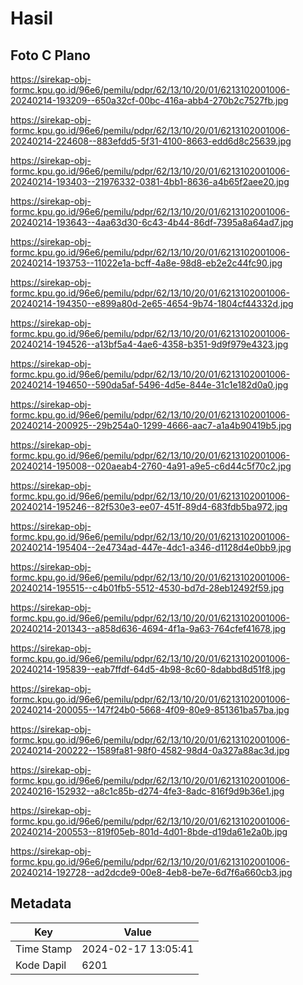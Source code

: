 # Hasil

## Foto C Plano

https://sirekap-obj-formc.kpu.go.id/96e6/pemilu/pdpr/62/13/10/20/01/6213102001006-20240214-193209--650a32cf-00bc-416a-abb4-270b2c7527fb.jpg

https://sirekap-obj-formc.kpu.go.id/96e6/pemilu/pdpr/62/13/10/20/01/6213102001006-20240214-224608--883efdd5-5f31-4100-8663-edd6d8c25639.jpg

https://sirekap-obj-formc.kpu.go.id/96e6/pemilu/pdpr/62/13/10/20/01/6213102001006-20240214-193403--21976332-0381-4bb1-8636-a4b65f2aee20.jpg

https://sirekap-obj-formc.kpu.go.id/96e6/pemilu/pdpr/62/13/10/20/01/6213102001006-20240214-193643--4aa63d30-6c43-4b44-86df-7395a8a64ad7.jpg

https://sirekap-obj-formc.kpu.go.id/96e6/pemilu/pdpr/62/13/10/20/01/6213102001006-20240214-193753--11022e1a-bcff-4a8e-98d8-eb2e2c44fc90.jpg

https://sirekap-obj-formc.kpu.go.id/96e6/pemilu/pdpr/62/13/10/20/01/6213102001006-20240214-194350--e899a80d-2e65-4654-9b74-1804cf44332d.jpg

https://sirekap-obj-formc.kpu.go.id/96e6/pemilu/pdpr/62/13/10/20/01/6213102001006-20240214-194526--a13bf5a4-4ae6-4358-b351-9d9f979e4323.jpg

https://sirekap-obj-formc.kpu.go.id/96e6/pemilu/pdpr/62/13/10/20/01/6213102001006-20240214-194650--590da5af-5496-4d5e-844e-31c1e182d0a0.jpg

https://sirekap-obj-formc.kpu.go.id/96e6/pemilu/pdpr/62/13/10/20/01/6213102001006-20240214-200925--29b254a0-1299-4666-aac7-a1a4b90419b5.jpg

https://sirekap-obj-formc.kpu.go.id/96e6/pemilu/pdpr/62/13/10/20/01/6213102001006-20240214-195008--020aeab4-2760-4a91-a9e5-c6d44c5f70c2.jpg

https://sirekap-obj-formc.kpu.go.id/96e6/pemilu/pdpr/62/13/10/20/01/6213102001006-20240214-195246--82f530e3-ee07-451f-89d4-683fdb5ba972.jpg

https://sirekap-obj-formc.kpu.go.id/96e6/pemilu/pdpr/62/13/10/20/01/6213102001006-20240214-195404--2e4734ad-447e-4dc1-a346-d1128d4e0bb9.jpg

https://sirekap-obj-formc.kpu.go.id/96e6/pemilu/pdpr/62/13/10/20/01/6213102001006-20240214-195515--c4b01fb5-5512-4530-bd7d-28eb12492f59.jpg

https://sirekap-obj-formc.kpu.go.id/96e6/pemilu/pdpr/62/13/10/20/01/6213102001006-20240214-201343--a858d636-4694-4f1a-9a63-764cfef41678.jpg

https://sirekap-obj-formc.kpu.go.id/96e6/pemilu/pdpr/62/13/10/20/01/6213102001006-20240214-195839--eab7ffdf-64d5-4b98-8c60-8dabbd8d51f8.jpg

https://sirekap-obj-formc.kpu.go.id/96e6/pemilu/pdpr/62/13/10/20/01/6213102001006-20240214-200055--147f24b0-5668-4f09-80e9-851361ba57ba.jpg

https://sirekap-obj-formc.kpu.go.id/96e6/pemilu/pdpr/62/13/10/20/01/6213102001006-20240214-200222--1589fa81-98f0-4582-98d4-0a327a88ac3d.jpg

https://sirekap-obj-formc.kpu.go.id/96e6/pemilu/pdpr/62/13/10/20/01/6213102001006-20240216-152932--a8c1c85b-d274-4fe3-8adc-816f9d9b36e1.jpg

https://sirekap-obj-formc.kpu.go.id/96e6/pemilu/pdpr/62/13/10/20/01/6213102001006-20240214-200553--819f05eb-801d-4d01-8bde-d19da61e2a0b.jpg

https://sirekap-obj-formc.kpu.go.id/96e6/pemilu/pdpr/62/13/10/20/01/6213102001006-20240214-192728--ad2dcde9-00e8-4eb8-be7e-6d7f6a660cb3.jpg


## Metadata

| Key        | Value               |
| ---------- | ------------------- |
| Time Stamp | 2024-02-17 13:05:41 |
| Kode Dapil | 6201                |



